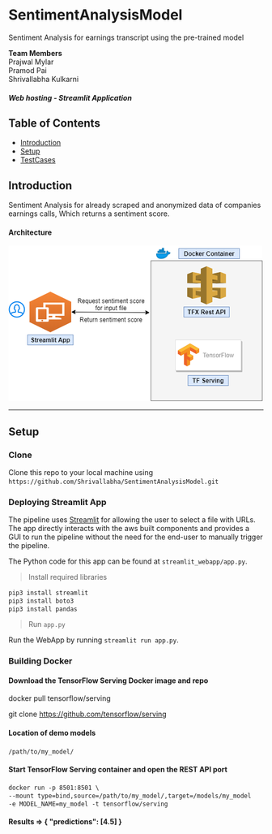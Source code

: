 # SentimentAnalysisModel
Sentiment Analysis for earnings transcript using the pre-trained model

**Team Members**<br />
Prajwal Mylar <br />
Pramod Pai <br />
Shrivallabha Kulkarni <br />

##### Web hosting - Streamlit Application<br />

## Table of Contents

- [Introduction](#introduction)
- [Setup](#setup)
- [TestCases](#testcases)

## Introduction
Sentiment Analysis for already scraped and anonymized data of companies earnings calls, Which returns a sentiment score.

#### Architecture 

![alt text](https://github.com/Shrivallabha/SentimentAnalysisModel/blob/main/SentimentAnalysisArchitecture.png)

---
## Setup

### Clone

Clone this repo to your local machine using `https://github.com/Shrivallabha/SentimentAnalysisModel.git`

### Deploying Streamlit App 

The pipeline uses [Streamlit](https://www.streamlit.io/) for allowing the user to select a file with URLs. The app directly interacts with the aws built components and provides a GUI to run the pipeline without the need for the end-user to manually trigger the pipeline.

The Python code for this app can be found at `streamlit_webapp/app.py`.
> Install required libraries

```
pip3 install streamlit
pip3 install boto3
pip3 install pandas
```

> Run `app.py`

Run the WebApp by running `streamlit run app.py`.

### Building Docker

#### Download the TensorFlow Serving Docker image and repo
docker pull tensorflow/serving

git clone https://github.com/tensorflow/serving
#### Location of demo models
`/path/to/my_model/`

#### Start TensorFlow Serving container and open the REST API port
```
docker run -p 8501:8501 \ 
--mount type=bind,source=/path/to/my_model/,target=/models/my_model 
-e MODEL_NAME=my_model -t tensorflow/serving
```

#### Results => { "predictions": [4.5] }
